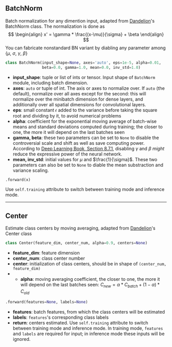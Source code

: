 ## BatchNorm
Batch normalization for any dimention input, adapted from [Dandelion](https://github.com/david-leon/Dandelion)'s BatchNorm class. The normalization is done as 
$$
\begin{align}  
x' = \gamma * \frac{(x-\mu)}{\sigma} + \beta
\end{align}
$$
You can fabricate nonstandard BN variant by diabling any parameter among {$\mu$, $\sigma$, $\gamma$, $\beta$}

```python
class BatchNorm(input_shape=None, axes='auto', eps=1e-5, alpha=0.01, 
                beta=0.0, gamma=1.0, mean=0.0, inv_std=1.0)
```
* **input_shape**: tuple or list of ints or tensor. Input shape of `BatchNorm` module, including batch dimension. 
* **axes**: `auto` or tuple of int. The axis or axes to normalize over. If `auto` (the default), normalize over all axes except for the second: this will normalize over the minibatch dimension for dense layers, and additionally over all spatial dimensions for convolutional layers.
* **eps**: small constant 𝜖 added to the variance before taking the square root and dividing by it, to avoid numerical problems
* **alpha**: coefficient for the exponential moving average of batch-wise means and standard deviations computed during training; the closer to one, the more it will depend on the last batches seen
* **gamma, beta**: these two parameters can be set to `None` to disable the controversial scale and shift as well as save computing power. According to [Deep Learning Book, Section 8.7.1](http://www.deeplearningbook.org/contents/optimization.html), disabling $\gamma$ and $\beta$ *might* reduce the expressive power of the neural network.
* **mean, inv_std**: initial values for $\mu$ and $\frac{1}{\sigma}$. These two parameters can also be set to `None` to diable the mean substraction and variance scaling.

```python
.forward(x)
```
Use `self.training` attribute to switch between training mode and inference mode.

_______________________________________________________________________
## Center
Estimate class centers by moving averaging, adapted from [Dandelion](https://github.com/david-leon/Dandelion)'s Center class

```python
class Center(feature_dim, center_num, alpha=0.9, centers=None)
```
* **feature_dim**: feature dimension 
* **center_num**: class center number
* **center**: initialization of class centers, should be in shape of `(center_num, feature_dim)`
* * **alpha**: moving averaging coefficient, the closer to one, the more it will depend on the last batches seen: $C_{new} = \alpha*C_{batch} + (1-\alpha)*C_{old}$

```python
.forward(features=None, labels=None)
```
* **features**: batch features, from which the class centers will be estimated
* **labels**: `features`'s corresponding class labels
* **return**: centers estimated. Use `self.training` attribute to switch between training mode and inference mode. In training mode, `features` and `labels` are required for input; in inference mode these inputs will be ignored.

